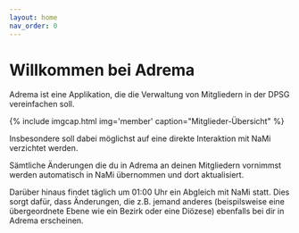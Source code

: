 ```yaml
---
layout: home
nav_order: 0
---
```


# Willkommen bei Adrema

Adrema ist eine Applikation, die die Verwaltung von Mitgliedern in der DPSG vereinfachen soll. 

{% include imgcap.html img='member' caption="Mitglieder-Übersicht" %}

Insbesondere soll dabei möglichst auf eine direkte Interaktion mit NaMi verzichtet werden.

Sämtliche Änderungen die du in Adrema an deinen Mitgliedern vornimmst werden automatisch in NaMi übernommen und dort aktualisiert.

Darüber hinaus findet täglich um 01:00 Uhr ein Abgleich mit NaMi statt. Dies sorgt dafür, dass Änderungen, die z.B. jemand anderes (beispilsweise eine übergeordnete Ebene wie ein Bezirk oder eine Diözese) ebenfalls bei dir in Adrema erscheinen.


